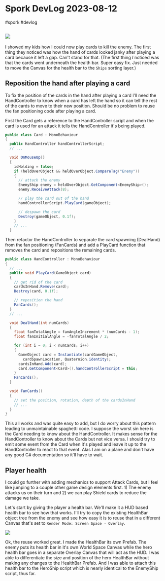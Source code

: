 # Spork DevLog 2023-08-12
#spork	#devlog

## ![](Spork%20DevLog%202023-08-12/CleanShot%202023-08-10%20at%2021.19.43.gif)<!-- {"width":1001} -->

I showed my kids how I could now play cards to kill the enemy. The first thing they noticed was how the hand of cards looked janky after playing a card because it left a gap. Can't stand for that. (The first thing *I* noticed was that the cards went underneath the health bar. Super easy fix. Just needed to move the Canvas for the health bar to the `Ships` sorting layer.)

## Reposition the hand after playing a card
To fix the position of the cards in the hand after playing a card I'll need the HandController to know when a card has left the hand so it can tell the rest of the cards to move to their new position. Should be no problem to reuse the fan positioning code after playing a card.

First the Card gets a reference to the HandController script and when the card is used for an attack it tells the HandController it's being played.
```cs
public class Card : MonoBehaviour
{
  public HandController handControllerScript;
  // ...

  void OnMouseUp()
  {
    isHolding = false;
    if (heldOverObject && heldOverObject.CompareTag("Enemy"))
    {
      // attack the enemy
      EnemyShip enemy = heldOverObject.GetComponent<EnemyShip>();
      enemy.ReceiveAttack(8);

      // play the card out of the hand
      handControllerScript.PlayCard(gameObject);

      // despawn the card
      Destroy(gameObject, 0.1f);
    }
    // ...
  }
```

Then refactor the HandController to separate the card spawning (DealHand) from the fan positioning (FanCards) and add a PlayCard function that removes the card and repositions the remaining cards.

```cs
public class HandController : MonoBehaviour
{
  // ...
  public void PlayCard(GameObject card)
  {
    // get rid of the card
    cardsInHand.Remove(card);
    Destroy(card, 0.1f);

    // reposition the hand
    FanCards();
  }
  // ...

  void DealHand(int numCards)
  {
    float fanTotalAngle = fanAngleIncrement * (numCards - 1);
    float fanInitialAngle = -fanTotalAngle / 2;

    for (int i = 0; i < numCards; i++)
    {
      GameObject card = Instantiate(cardGameObject,
        cardSpawnLocation, Quaternion.identity);
      cardsInHand.Add(card);
      card.GetComponent<Card>().handControllerScript = this;
    }
    FanCards();
  }

  void FanCards()
  {
	// set the position, rotation, depth of the cardsInHand
    // ...
  }
}
```

This all works and was quite easy to add, but I do worry about this pattern leading to unmaintainable spaghetti code. I suppose the worst sin here is the Card needing to know about the HandController. It makes sense for the HandController to know about the Cards but not vice versa. I should try to emit some event from the Card when it's played and leave it up to the HandController to react to that event. Alas I am on a plane and don't have any good C# documentation so it'll have to wait.

## Player health
I could go further with adding mechanics to support Attack Cards, but I feel like jumping to a couple other game design elements first. 1) The enemy attacks us on their turn and 2) we can play Shield cards to reduce the damage we take. 

Let's start by giving the player a health bar. We'll make it a HUD based health bar to see how that works. I'll try to copy the existing HealthBar object tree from the enemy and see how easy it is to reuse that in a different Canvas that's set to `Render Mode: Screen Space - Overlay`.

![](Spork%20DevLog%202023-08-12/CleanShot%202023-08-13%20at%2008.53.50%202.gif)

Ok, the reuse worked great. I made the HealthBar its own Prefab. The enemy puts its health bar in it's own World Space Canvas while the hero health bar goes in a separate Overlay Canvas that will act as the HUD. I was able to differentiate the size and position of the hero HealthBar without making any changes to the HealthBar Prefab. And I was able to attach this health bar to the HeroShip script which is nearly identical to the EnemyShip script, thus far.

